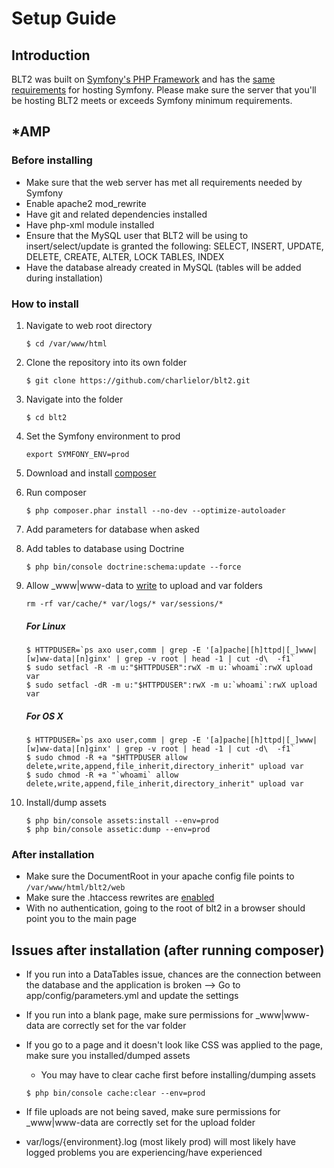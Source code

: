 Setup Guide
===========

## Introduction
BLT2 was built on [Symfony's PHP Framework](http://symfony.com/) and has the [same requirements](http://symfony.com/doc/current/reference/requirements.html) for hosting Symfony. Please make sure the server that you'll be hosting BLT2 meets or exceeds Symfony minimum requirements. 

## *AMP
### Before installing
* Make sure that the web server has met all requirements needed by Symfony
* Enable apache2 mod_rewrite
* Have git and related dependencies installed
* Have php-xml module installed
* Ensure that the MySQL user that BLT2 will be using to insert/select/update is granted the following: SELECT, INSERT, UPDATE, DELETE, CREATE, ALTER, LOCK TABLES, INDEX
* Have the database already created in MySQL (tables will be added during installation)

### How to install
1. Navigate to web root directory

    ```
    $ cd /var/www/html
    ```
2. Clone the repository into its own folder

    ```
    $ git clone https://github.com/charlielor/blt2.git
    ```
3. Navigate into the folder

    ```
    $ cd blt2
    ```
4. Set the Symfony environment to prod

    ```
    export SYMFONY_ENV=prod
    ```
5. Download and install [composer](https://getcomposer.org/download/)
6. Run composer

    ```
    $ php composer.phar install --no-dev --optimize-autoloader
    ```
7. Add parameters for database when asked
8. Add tables to database using Doctrine

    ```
    $ php bin/console doctrine:schema:update --force
    ```
9. Allow _www|www-data to [write](http://symfony.com/doc/current/book/installation.html#checking-symfony-application-configuration-and-setup) to upload and var folders

    ```
    rm -rf var/cache/* var/logs/* var/sessions/*
    ```
    ##### For Linux
    ```
    $ HTTPDUSER=`ps axo user,comm | grep -E '[a]pache|[h]ttpd|[_]www|[w]ww-data|[n]ginx' | grep -v root | head -1 | cut -d\  -f1`
    $ sudo setfacl -R -m u:"$HTTPDUSER":rwX -m u:`whoami`:rwX upload var
    $ sudo setfacl -dR -m u:"$HTTPDUSER":rwX -m u:`whoami`:rwX upload var
    ```
    ##### For OS X
    ```
    $ HTTPDUSER=`ps axo user,comm | grep -E '[a]pache|[h]ttpd|[_]www|[w]ww-data|[n]ginx' | grep -v root | head -1 | cut -d\  -f1`
    $ sudo chmod -R +a "$HTTPDUSER allow delete,write,append,file_inherit,directory_inherit" upload var
    $ sudo chmod -R +a "`whoami` allow delete,write,append,file_inherit,directory_inherit" upload var
    ```
    
10. Install/dump assets

    ```
    $ php bin/console assets:install --env=prod
    $ php bin/console assetic:dump --env=prod
    ```

### After installation
* Make sure the DocumentRoot in your apache config file points to ```/var/www/html/blt2/web```
* Make sure the .htaccess rewrites are [enabled](http://symfony.com/doc/current/cookbook/configuration/web_server_configuration.html)
* With no authentication, going to the root of blt2 in a browser should point you to the main page

## Issues after installation (after running composer)
* If you run into a DataTables issue, chances are the connection between the database and the application is broken --> Go to app/config/parameters.yml and update the settings
* If you run into a blank page, make sure permissions for _www|www-data are correctly set for the var folder
* If you go to a page and it doesn't look like CSS was applied to the page, make sure you installed/dumped assets
    * You may have to clear cache first before installing/dumping assets
    
    ```
    $ php bin/console cache:clear --env=prod
    ```
* If file uploads are not being saved, make sure permissions for _www|www-data are correctly set for the upload folder
* var/logs/{environment}.log (most likely prod) will most likely have logged problems you are experiencing/have experienced